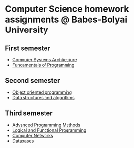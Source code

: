 # Computer Science homework assignments @ Babes-Bolyai University

## First semester
  + [Computer Systems Architecture](https://github.com/ciuiseb/UBB/tree/main/Semestrul%201/ASC)
  + [Fundamentals of Programming](https://github.com/ciuiseb/UBB/tree/main/Semestrul%201/FP)
## Second semester
  + [Object oriented programming](https://github.com/ciuiseb/UBB/tree/main/Semestrul%202/OOP)
  + [Data structures and algorithms](https://github.com/ciuiseb/UBB/tree/main/Semestrul%202/SDA)
## Third semester
  + [Advanced Programming Methods](https://github.com/ciuiseb/UBB/tree/main/Semestrul%202/OOP)
  + [Logical and Functional Programming](https://github.com/ciuiseb/UBB/tree/main/Semestrul%202/SDA)
  + [Computer Networks]()
  + [Databases]()
